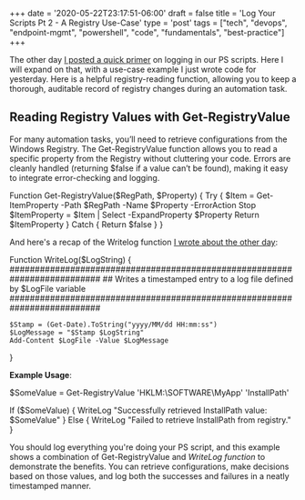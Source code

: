 +++
date = '2020-05-22T23:17:51-06:00'
draft = false
title = 'Log Your Scripts Pt 2 - A Registry Use-Case'
type = 'post'
tags = ["tech", "devops", "endpoint-mgmt", "powershell", "code", "fundamentals", "best-practice"]
+++

The other day <a href="http://julianwest.me/Blog/logyourps-scripts/">I posted a quick primer</a> on logging in our PS scripts.  Here I will expand on that, with a use-case example I just wrote code for yesterday. Here is a helpful registry-reading function, allowing you to keep a thorough, auditable record of registry changes during an automation task. <br />

## Reading Registry Values with <span class="mono">Get-RegistryValue</span>

For many automation tasks, you’ll need to retrieve configurations from the Windows Registry. The Get-RegistryValue function allows you to read a specific property from the Registry without cluttering your code. Errors are cleanly handled (returning $false if a value can’t be found), making it easy to integrate error-checking and logging.

<div class="code-block">
Function Get-RegistryValue($RegPath, $Property) {
    Try {
        $Item = Get-ItemProperty -Path $RegPath -Name $Property -ErrorAction Stop
        $ItemProperty = $Item | Select -ExpandProperty $Property
        Return $ItemProperty
    }
    Catch {
        Return $false
    }
}
</div>

And here's a recap of the Writelog function <a href="http://julianwest.me/Blog/logyourps-scripts/">I wrote about the other day</a>: <br />

<div class="code-block">
Function WriteLog($LogString) {
    ##########################################################################
    ## Writes a timestamped entry to a log file defined by $LogFile variable
    ##########################################################################

    $Stamp = (Get-Date).ToString("yyyy/MM/dd HH:mm:ss")
    $LogMessage = "$Stamp $LogString"
    Add-Content $LogFile -Value $LogMessage
}
</div>

**Example Usage**: <br />

<div class="code-block">
$SomeValue = Get-RegistryValue 'HKLM:\SOFTWARE\MyApp' 'InstallPath'

If ($SomeValue) {
    WriteLog "Successfully retrieved InstallPath value: $SomeValue"
} Else {
    WriteLog "Failed to retrieve InstallPath from registry."
}
</div>

You should log everything you're doing your PS script, and this example shows a combination of <span class="mono">Get-RegistryValue</span> and <i>WriteLog function</i> to demonstrate the benefits. You can retrieve configurations, make decisions based on those values, and log both the successes and failures in a neatly timestamped manner.